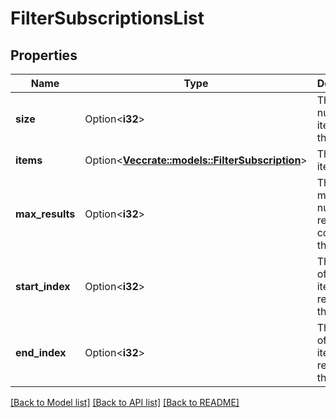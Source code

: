 # FilterSubscriptionsList

## Properties

Name | Type | Description | Notes
------------ | ------------- | ------------- | -------------
**size** | Option<**i32**> | The number of items on the page. | [optional][readonly]
**items** | Option<[**Vec<crate::models::FilterSubscription>**](FilterSubscription.md)> | The list of items. | [optional][readonly]
**max_results** | Option<**i32**> | The maximum number of results that could be on the page. | [optional][readonly]
**start_index** | Option<**i32**> | The index of the first item returned on the page. | [optional][readonly]
**end_index** | Option<**i32**> | The index of the last item returned on the page. | [optional][readonly]

[[Back to Model list]](../README.md#documentation-for-models) [[Back to API list]](../README.md#documentation-for-api-endpoints) [[Back to README]](../README.md)


